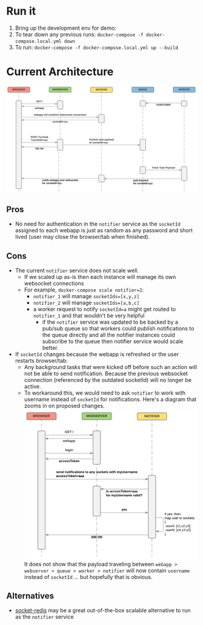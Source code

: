 # Run it
1. Bring up the development env for demo:
  1. To tear down any previous runs: `docker-compose -f docker-compose.local.yml down`
  1. To run: `docker-compose -f docker-compose.local.yml up --build`

# Current Architecture
![Current Architecture](/sequence%20diagram%201.png?raw=true "Current Architecture")

## Pros
* No need for authentication in the `notifier` service as the `socketId` assigned to each webapp is just as random as any password and short lived (user may close the browser/tab when finished).

## Cons
* The current `notifier` service does not scale well.
  * If we scaled up as-is then each instance will manage its own websocket connections
  * For example, `docker-compose scale notifier=2`:
    * `notifier_1` will manage `socketIds=[x,y,z]`
    * `notifier_2` will manage `socketIds=[a,b,c]`
    * a worker request to notify `socketId=a` might get routed to `notifier_1` and that wouldn't be very helpful
      * if the `notifier` service was updated to be backed by a pub/sub queue so that workers could publish notifications to the queue directly and all the notifier instances could subscribe to the queue then notifier service would scale better.
* If `socketId` changes because the webapp is refreshed or the user restarts browser/tab:
  * Any background tasks that were kicked off before such an action will not be able to send notification. Because the previous websocket connection (referenced by the outdated socketId) will no longer be active.
  * To workaround this, we would need to ask `notifier` to work with username instead of `socketId` for notifications. Here's a diagram that zooms in on proposed changes.
    ![Alternative Architecture](/sequence%20diagram%202.png?raw=true "Alternative Architecture")
    It does not show that the payload traveling between `webapp > webserver > queue > worker > notifier` will now contain `username` instead of `socketId` ... but hopefully that is obvious.

## Alternatives
* [socket-redis](https://github.com/cargomedia/socket-redis) may be a great out-of-the-box scalable alternative to run as the `notifier` service
